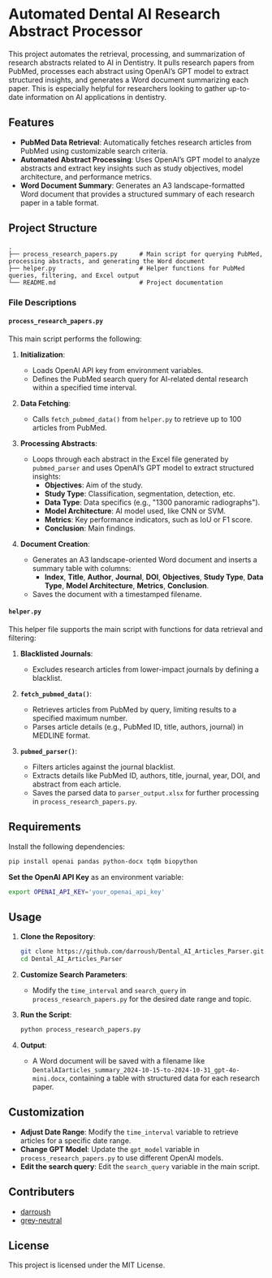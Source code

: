 # Automated Dental AI Research Abstract Processor

This project automates the retrieval, processing, and summarization of research abstracts related to AI in Dentistry. It pulls research papers from PubMed, processes each abstract using OpenAI’s GPT model to extract structured insights, and generates a Word document summarizing each paper. This is especially helpful for researchers looking to gather up-to-date information on AI applications in dentistry.

## Features

- **PubMed Data Retrieval**: Automatically fetches research articles from PubMed using customizable search criteria.
- **Automated Abstract Processing**: Uses OpenAI’s GPT model to analyze abstracts and extract key insights such as study objectives, model architecture, and performance metrics.
- **Word Document Summary**: Generates an A3 landscape-formatted Word document that provides a structured summary of each research paper in a table format.

## Project Structure

```plaintext
.
├── process_research_papers.py      # Main script for querying PubMed, processing abstracts, and generating the Word document
├── helper.py                       # Helper functions for PubMed queries, filtering, and Excel output
└── README.md                       # Project documentation
```

### File Descriptions

#### `process_research_papers.py`

This main script performs the following:

1. **Initialization**:
   - Loads OpenAI API key from environment variables.
   - Defines the PubMed search query for AI-related dental research within a specified time interval.
   
2. **Data Fetching**:
   - Calls `fetch_pubmed_data()` from `helper.py` to retrieve up to 100 articles from PubMed.

3. **Processing Abstracts**:
   - Loops through each abstract in the Excel file generated by `pubmed_parser` and uses OpenAI’s GPT model to extract structured insights:
     - **Objectives**: Aim of the study.
     - **Study Type**: Classification, segmentation, detection, etc.
     - **Data Type**: Data specifics (e.g., "1300 panoramic radiographs").
     - **Model Architecture**: AI model used, like CNN or SVM.
     - **Metrics**: Key performance indicators, such as IoU or F1 score.
     - **Conclusion**: Main findings.

4. **Document Creation**:
   - Generates an A3 landscape-oriented Word document and inserts a summary table with columns:
     - **Index**, **Title**, **Author**, **Journal**, **DOI**, **Objectives**, **Study Type**, **Data Type**, **Model Architecture**, **Metrics**, **Conclusion**.
   - Saves the document with a timestamped filename.

#### `helper.py`

This helper file supports the main script with functions for data retrieval and filtering:

1. **Blacklisted Journals**:
   - Excludes research articles from lower-impact journals by defining a blacklist.

2. **`fetch_pubmed_data()`**:
   - Retrieves articles from PubMed by query, limiting results to a specified maximum number.
   - Parses article details (e.g., PubMed ID, title, authors, journal) in MEDLINE format.

3. **`pubmed_parser()`**:
   - Filters articles against the journal blacklist.
   - Extracts details like PubMed ID, authors, title, journal, year, DOI, and abstract from each article.
   - Saves the parsed data to `parser_output.xlsx` for further processing in `process_research_papers.py`.

## Requirements

Install the following dependencies:

```bash
pip install openai pandas python-docx tqdm biopython
```

**Set the OpenAI API Key** as an environment variable:

```bash
export OPENAI_API_KEY='your_openai_api_key'
```

## Usage

1. **Clone the Repository**:
   ```bash
   git clone https://github.com/darroush/Dental_AI_Articles_Parser.git
   cd Dental_AI_Articles_Parser
   ```

2. **Customize Search Parameters**:
   - Modify the `time_interval` and `search_query` in `process_research_papers.py` for the desired date range and topic.

3. **Run the Script**:
   ```bash
   python process_research_papers.py
   ```

4. **Output**:
   - A Word document will be saved with a filename like `DentalAIarticles_summary_2024-10-15-to-2024-10-31_gpt-4o-mini.docx`, containing a table with structured data for each research paper.

## Customization

- **Adjust Date Range**: Modify the `time_interval` variable to retrieve articles for a specific date range.
- **Change GPT Model**: Update the `gpt_model` variable in `process_research_papers.py` to use different OpenAI models.
- **Edit the search query**: Edit the `search_query` variable in the main script.

## Contributers

- [darroush](https://github.com/darroush)
- [grey-neutral](https://github.com/grey-neutral)

## License
This project is licensed under the MIT License.

```
